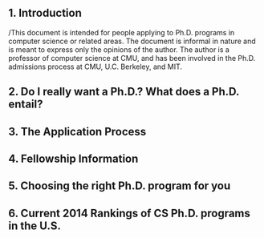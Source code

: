 ## 1. Introduction
/This document is intended for people applying to Ph.D. programs in computer
science or related areas. The document is informal in nature and is meant to express
only the opinions of the author. The author is a professor of computer science
at CMU, and has been involved in the Ph.D. admissions process at CMU, U.C.
Berkeley, and MIT.
## 2. Do I really want a Ph.D.? What does a Ph.D. entail?
## 3. The Application Process
## 4. Fellowship Information
## 5. Choosing the right Ph.D. program for you
## 6. Current 2014 Rankings of CS Ph.D. programs in the U.S.
